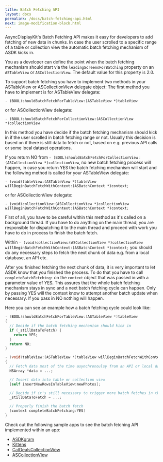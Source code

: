 ```yaml
---
title: Batch Fetching API
layout: docs
permalink: /docs/batch-fetching-api.html
next: image-modification-block.html
---
```


AsyncDisplayKit's Batch Fetching API makes it easy for developers to add fetching of new data in chunks. In case the user scrolled to a specific range of a table or collection view the automatic batch fetching mechanism of ASDK kicks in.

You as a developer can define the point when the batch fetching mechanism should start via the `leadingScreensForBatching` property on an `ASTableView` or `ASCollectionView`. The default value for this property is 2.0.

To support batch fetching you have to implement two methods in your ASTableView or ASCollectionView delegate object:
The first method you have to implement is for ASTableView delegate:

`- (BOOL)shouldBatchFetchForTableView:(ASTableView *)tableView`

or for ASCollectionView delegate:

`- (BOOL)shouldBatchFetchForCollectionView:(ASCollectionView *)collectionView`

In this method you have decide if the batch fetching mechanism should kick in  if the user scrolled in batch fetching range or not. Usually this decision is based on if there is still data to fetch or not, based on e.g. previous API calls or some local dataset operations.

If you return NO from `- (BOOL)shouldBatchFetchForCollectionView:(ASCollectionView *)collectionView`, no new batch fetching process will happen, in case you return YES the batch fetching mechanism will start and the following method is called for your ASTableView delegate:

    - (void)tableView:(ASTableView *)tableView willBeginBatchFetchWithContext:(ASBatchContext *)context;

or for ASCollectionView delegate:

    - (void)collectionView:(ASCollectionView *)collectionView willBeginBatchFetchWithContext:(ASBatchContext *)context;

First of all, you have to be careful within this method as it's called on a background thread. If you have to do anything on the main thread, you are responsible for dispatching it to the main thread and proceed with work you have to do in process to finish the batch fetch.

Within `- (void)collectionView:(ASCollectionView *)collectionView willBeginBatchFetchWithContext:(ASBatchContext *)context;` you should do any necessary steps to fetch the next chunk of data e.g. from a local database, an API etc.

After you finished fetching the next chunk of data, it is very important to let ASDK know that you finished the process. To do that you have to call `completeBatchFetching:` on the `context` object that was passed in with a parameter value of YES. This assures that the whole batch fetching mechanism stays in sync and a next batch fetching cycle can happen. Only by passing YES will the context know to attempt another batch update when necessary. If you pass in NO nothing will happen.

Here you can see an example how a batch fetching cycle could look like:

```objective-c
- (BOOL)shouldBatchFetchForTableView:(ASTableView *)tableView 
{
  // Decide if the batch fetching mechanism should kick in
  if (_stillDataToFetch) {
    return YES;
  }
  return NO;
}

- (void)tableView:(ASTableView *)tableView willBeginBatchFetchWithContext:(ASBatchContext *)context 
{
  // Fetch data most of the time asynchronoulsy from an API or local database
  NSArray *data = ...;

  // Insert data into table or collection view
  [self insertNewRowsInTableView:newPhotos];

  // Decide if it's still necessary to trigger more batch fetches in the future
  _stillDataToFetch = ...;

  // Properly finish the batch fetch
  [context completeBatchFetching:YES]
}
```

Check out the following sample apps to see the batch fetching API implemented within an app:
<ul>
  <li><a href="https://github.com/facebook/AsyncDisplayKit/tree/master/examples/ASDKgram">ASDKgram</a></li>
  <li><a href="https://github.com/facebook/AsyncDisplayKit/tree/master/examples/Kittens">Kittens</a></li>
  <li><a href="https://github.com/facebook/AsyncDisplayKit/tree/master/examples/CatDealsCollectionView">CatDealsCollectionView</a></li>
  <li><a href="https://github.com/facebook/AsyncDisplayKit/tree/master/examples/ASCollectionView">ASCollectionView</a></li>
</ul>
